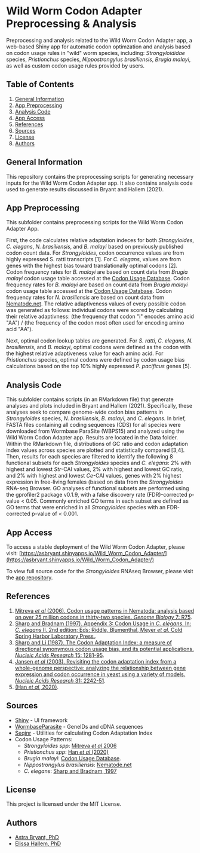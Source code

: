 # Wild Worm Codon Adapter Preprocessing & Analysis
Preprocessing and analysis related to the Wild Worm Codon Adapter app, a web-based Shiny app for automatic codon optimzation and analysis based on codon usage rules in "wild" worm species, including: *Strongyloididae* species, *Pristionchus* species, *Nippostrongylus brasiliensis*, *Brugia malayi*, as well as custom codon usage rules provided by users. 

## Table of Contents  
1. [General Information](#general-information)
2. [App Preprocessing](#app-preprocessing)
3. [Analysis Code](#analysis-code)
4. [App Access](#app-access)
5. [References](#references)
6. [Sources](#sources)
7. [License](#license)
8. [Authors](#authors)

## General Information
This repository contains the preprocessing scripts for generating necessary inputs for the Wild Worm Codon Adapter app. It also contains analysis code used to generate results discussed in Bryant and Hallem (2021). 

## App Preprocessing
This subfolder contains preprocessing scripts for the Wild Worm Codon Adapter App. 

First, the code calculates relative adaptation indeces for both *Strongyloides*, *C. elegans*, *N. brasiliensis*, and *B. malayi* based on previously published codon count data. For *Strongyloides*, codon occurrence values are from highly expressed S. ratti transcripts [1]. For *C. elegans*, values are from genes with the highest bias toward translationally optimal codons [2]. Codon frequency rates for *B. malayi* are based on count data from *Brugia malayi* codon usage table accessed at the [Codon Usage Database](http://www.kazusa.or.jp/codon/). Codon frequency rates for *B. malayi* are based on count data from *Brugia malayi* codon usage table accessed at the [Codon Usage Database](http://www.kazusa.or.jp/codon/). Codon frequency rates for *N. brasiliensis* are based on count data from [Nematode.net](http://www.nematode.net/NN3_frontpage.cgi?navbar_selection=nemagene&subnav_selection=codon_usage_tables). The relative adaptiveness values of every possible codon was generated as follows: individual codons were scored by calculating their relative adaptivness: (the frequency that codon "i" encodes amino acid "AA") / (the frequency of the codon most often used for encoding amino acid "AA"). 

Next, optimal codon lookup tables are generated. For *S. ratti*, *C. elegans*, *N. brasiliensis*, and *B. malayi*, optimal codons were defined as the codon with the highest relative adaptiveness value for each amino acid. For *Pristionchus* species, optimal codons were defined by codon usage bias calculations based on the top 10% highly expressed *P. pacificus* genes [5].
  
## Analysis Code  
This subfolder contains  scripts (in an RMarkdown file) that generate analyses and plots included in Bryant and Hallem (2021). Specifically, these analyses seek to compare genome-wide codon bias patterns in *Strongyloides* species, *N. brasiliensis*, *B. malayi*, and *C. elegans.* In brief, FASTA files containing all coding sequences (CDS) for all species were downloaded from Wormbase ParaSite (WBPS15) and analyzed using the Wild Worm Codon Adapter app. Results are located in the Data folder. Within the RMarkdown file, distributions of GC ratio and codon adaptation index values across species are plotted and statistically compared [3,4]. Then, results for each species are filtered to identify the following 8 functional subsets for each *Strongyloides* species and *C. elegans*: 2% with highest and lowest *Str*-CAI values, 2% with highest and lowest GC ratio, and 2% with highest and lowest *Ce*-CAI values, genes with 2% highest expression in free-living females (based on data from the *Strongyloides* RNA-seq Browser. GO analyses of functional subsets are performed using the gprofiler2 package v0.1.9, with a false discovery rate (FDR)-corrected p-value < 0.05. Commonly enriched GO terms in each subset are defined as GO terms that were enriched in all *Strongyloides* species with an FDR-corrected p-value of < 0.001.

## App Access
To access a stable deployment of the Wild Worm Codon Adapter, please visit: [https://asbryant.shinyapps.io/Wild_Worm_Codon_Adapter/](https://asbryant.shinyapps.io/Wild_Worm_Codon_Adapter/)  

To view full source code for the *Strongyloides* RNAseq Browser, please visit the [app repository](https://github.com/HallemLab/Wild_Worm_Codon_Adapter). 

## References
1. [Mitreva *et al* (2006). Codon usage patterns in Nematoda: analysis based on over 25 million codons in thirty-two species. *Genome Biology* 7: R75](https://www.ncbi.nlm.nih.gov/pmc/articles/PMC1779591/). 
2. [Sharp and Bradnam (1997). Appendix 3: Codon Usage in *C. elegans*. In: *C. elegans* II. 2nd edition; Eds: Riddle, Blumenthal, Meyer *et al*. Cold Spring Harbor Laboratory Press.](https://www.ncbi.nlm.nih.gov/books/NBK20194/).
3. [Sharp and Li (1987). The Codon Adaptation Index: a measure of directional synonymous codon usage bias, and its potential applications. *Nucleic Acids Research* 15: 1281-95](https://pubmed.ncbi.nlm.nih.gov/3547335/). 
4. [Jansen *et al* (2003). Revisiting the codon adaptation index from a whole-genome perspective: analyzing the relationship between gene expression and codon occurrence in yeast using a variety of models. *Nucleic Acids Research* 31: 2242-51](http://www.ncbi.nlm.nih.gov/pubmed/12682375). 
5. [(Han *et al*, 2020)](https://www.genetics.org/content/216/4/947).

## Sources  
* [Shiny](https://shiny.rstudio.com/) - UI framework
* [WormbaseParasite](https://parasite.wormbase.org/index.html) - GeneIDs and cDNA sequences
* [Seqinr](https://www.rdocumentation.org/packages/seqinr/versions/3.6-1) - Utilities for calculating Codon Adaptation Index
* Codon Usage Patterns:  
  - *Strongyloides spp*: [Mitreva *et al* 2006](https://www.ncbi.nlm.nih.gov/pmc/articles/PMC1779591/)
  - *Pristionchus spp*: [Han *et al* (2020)](https://www.genetics.org/content/216/4/947)
  - *Brugia malayi*: [Codon Usage Database](http://www.kazusa.or.jp/codon/).
  - *Nippostrongylus brasiliensis*: [Nematode.net](http://www.nematode.net/NN3_frontpage.cgi?navbar_selection=nemagene&subnav_selection=codon_usage_tables)
  - *C. elegans*: [Sharp and Bradnam, 1997](https://www.ncbi.nlm.nih.gov/books/NBK20194/)
  
## License  
This project is licensed under the MIT License. 

## Authors  
* [Astra Bryant, PhD](https://github.com/astrasb)
* [Elissa Hallem, PhD](https://github.com/ehallem)
